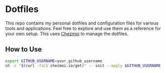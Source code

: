 # Dotfiles

This repo contains my personal dotfiles and configuration files for various tools and applications. Feel free to explore and use them as a reference for your own setup. This uses [Chezmoi](https://chezmoi.io/) to manage the dotfiles.

## How to Use

```bash
export GITHUB_USERNAME=your_github_username
sh -c "$(curl -fsLS chezmoi.io/get)" -- init --apply $GITHUB_USERNAME
```